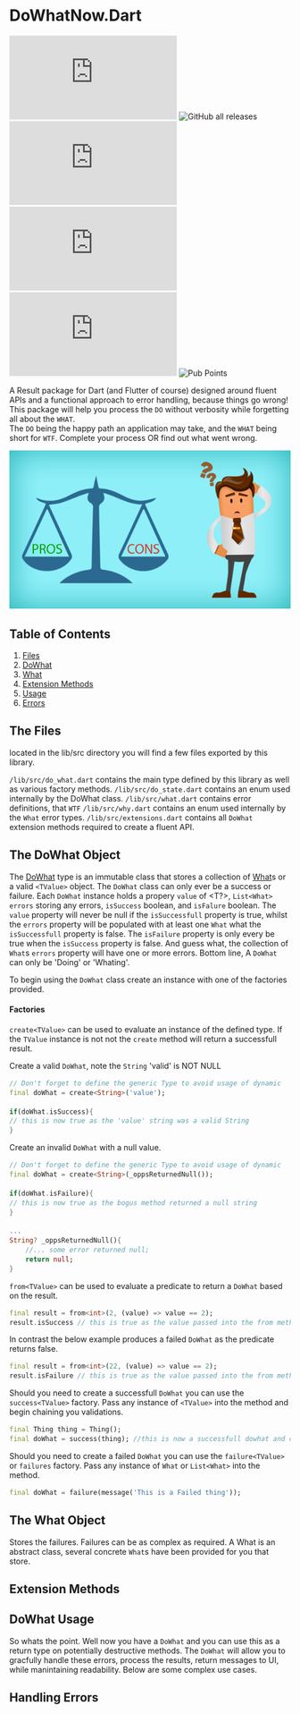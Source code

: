 # DoWhatNow.Dart
![GitHub](https://img.shields.io/github/license/ewilliams0305/DoWhatNow.Dart) 
![GitHub all releases](https://img.shields.io/github/downloads/ewilliams0305/DoWhatNow.Dart/total)
![GitHub issues](https://img.shields.io/github/issues/ewilliams0305/DoWhatNow.Dart)
![GitHub Repo stars](https://img.shields.io/github/stars/ewilliams0305/DoWhatNow.Dart?style=social)
![GitHub forks](https://img.shields.io/github/forks/ewilliams0305/DoWhatNow.Dart?style=social)
![Pub Points](https://img.shields.io/pub/points/DoWhatNow)


A Result package for Dart (and Flutter of course) designed around fluent APIs and a functional approach to error handling, because things go wrong!
This package will help you process the `DO` without verbosity while forgetting all about the `WHAT`.  
The `DO` being the happy path an application may take, and the `WHAT` being short for `WTF`.  Complete your process OR find out what went wrong.

![Do What Now?](DoWhat.PNG)

## Table of Contents
1. [Files](#The-Files)
2. [DoWhat](#The-DoWhat-Object)
3. [What](#The-What-Object)
4. [Extension Methods](#Extension-Methods)
5. [Usage](#DoWhat-Usage)
6. [Errors](Handling-Errors)

## The Files
located in the lib/src directory you will find a few files exported by this library.

`/lib/src/do_what.dart` contains the main type defined by this library as well as various factory methods.
`/lib/src/do_state.dart` contains an enum used internally by the DoWhat class.
`/lib/src/what.dart` contains error definitions, that `WTF`
`/lib/src/why.dart` contains an enum used internally by the `What` error types.
`/lib/src/extensions.dart` contains all `DoWhat` extension methods required to create a fluent API.

## The DoWhat Object
The [DoWhat](lib/src/do_what.dart) type is an immutable class that stores a collection of [What](lib/src/do_what.dart)s or a valid `<TValue>` object.  The `DoWhat` class can only ever be a success or failure.  Each `DoWhat` instance holds a propery `value` of <T?>, `List<What>` `errors` storing any errors, `isSuccess` boolean, and `isFalure` boolean.  The `value` property will never be null if the `isSuccessfull` property is true, whilst the `errors` property will be populated with at least one `What` what the `isSuccessfull` property is false.  The `isFailure` property is only every be true when the `isSuccess` property is false.  And guess what, the collection of `What`s `errors` property will have one or more errors.  Bottom line, A `DoWhat` can only be 'Doing' or 'Whating'.

To begin using the `DoWhat` class create an instance with one of the factories provided.

#### Factories

`create<TValue>` can be used to evaluate an instance of the defined type.  If the `TValue` instance is not not the `create` method will return a successfull result.

Create a valid `DoWhat`, note the `String` 'valid' is NOT NULL
```dart 
// Don't forget to define the generic Type to avoid usage of dynamic
final doWhat = create<String>('value');

if(doWhat.isSuccess){
// this is now true as the 'value' string was a valid String
}
```
Create an invalid `DoWhat` with a null value.
```dart
// Don't forget to define the generic Type to avoid usage of dynamic
final doWhat = create<String>(_oppsReturnedNull());

if(doWhat.isFailure){
// this is now true as the bogus method returned a null string
}

...
String? _oppsReturnedNull(){
    //... some error returned null;
    return null;
}
```

`from<TValue>` can be used to evaluate a predicate to return a `DoWhat` based on the result.
```dart
final result = from<int>(2, (value) => value == 2);
result.isSuccess // this is true as the value passed into the from method is '2' and predicate evaluates to true.
```
In contrast the below example produces a failed `DoWhat` as the predicate returns false.
```dart
final result = from<int>(22, (value) => value == 2);
result.isFailure // this is true as the value passed into the from method is '12' and predicate evaluates to false.
```
Should you need to create a successfull `DoWhat` you can use the `success<TValue>` factory.
Pass any instance of `<TValue>` into the method and begin chaining you validations.
```dart 
final Thing thing = Thing();
final doWhat = success(thing); //this is now a successfull dowhat and can be processed.
```
Should you need to create a failed `DoWhat` you can use the `failure<TValue>` or `failures` factory.
Pass any instance of `What` or `List<What>` into the method.
```dart 
final doWhat = failure(message('This is a Failed thing')); 
```

## The What Object
Stores the failures.  Failures can be as complex as required.  A What is an abstract class, several concrete `What`s have been provided for you that store.  

## Extension Methods


## DoWhat Usage
So whats the point.  Well now you have a `DoWhat` and you can use this as a return type on potentially destructive methods.  The `DoWhat` will allow you to gracfully handle these errors, process the results, return messages to UI, while manintaining readability. Below are some complex use cases.

## Handling Errors


